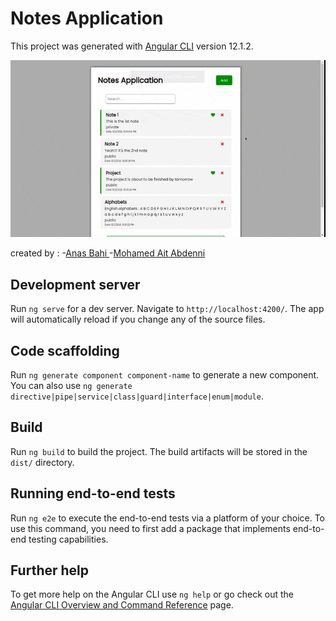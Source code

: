 # Notes Application

This project was generated with [Angular CLI](https://github.com/angular/angular-cli) version 12.1.2.


![ezgif com-optimize](https://github.com/anassfresco/note-angular/blob/main/src/app/24s.gif)


created by :
-[Anas Bahi ](https://github.com/anassfresco) 
-[Mohamed Ait Abdenni](https://github.com/iota00)

## Development server

Run `ng serve` for a dev server. Navigate to `http://localhost:4200/`. The app will automatically reload if you change any of the source files.

## Code scaffolding

Run `ng generate component component-name` to generate a new component. You can also use `ng generate directive|pipe|service|class|guard|interface|enum|module`.

## Build

Run `ng build` to build the project. The build artifacts will be stored in the `dist/` directory.

## Running end-to-end tests

Run `ng e2e` to execute the end-to-end tests via a platform of your choice. To use this command, you need to first add a package that implements end-to-end testing capabilities.

## Further help

To get more help on the Angular CLI use `ng help` or go check out the [Angular CLI Overview and Command Reference](https://angular.io/cli) page.
